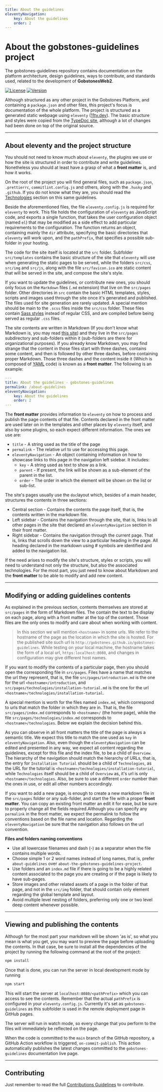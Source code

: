 ```yaml
---
title: About the guidelines
eleventyNavigation:
    key: About the guidelines
    order: 2
---
```

# About the gobstones-guidelines project

The gobstones-guidelines repository contains documentation on the platform architecture, design guidelines, ways to contribute, and standards used, related to the development of **GobstonesWeb2**.

[![License](https://img.shields.io/github/license/gobstones/gobstones-guidelines?style=plastic&label=License&logo=open-source-initiative&logoColor=white&color=olivegreen)](https://github.com/gobstones/gobstones-guidelines/blob/main/LICENSE)
[![Version](https://img.shields.io/github/package-json/v/gobstones/gobstones-guidelines?style=plastic&label=Version&logo=git-lfs&logoColor=white&color=crimson)](https://github.com/gobstones/gobstones-guidelines)

Although structured as any other project in the Gobstones Platform, and containing a `package.json` and other files, this project's focus is documentation of the whole platform. The project is structured as a generated static webpage using `eleventy` ([11ty.dev](https://www.11ty.dev)). The basic structure and styles were copied from the [TypeDoc site](https://github.com/TypeStrong/typedoc-site), although a lot of changes had been done on top of the original source.

---------------------------------------------------------------------

## About eleventy and the project structure

You should not need to know much about `eleventy`, the plugins we use or how the site is structured in order to contribute and write guidelines. Nonetheless you should at least have a grasp of what a **front matter** is, and how it works.

On the root of the project you will find general files, such as `package.json`, `.prettierrc`, `commitlint.config.js` and others, along with the `.husky` and `.github`. If you do not know what they are, you should read the [Technologies](../technologies) section on this same guidelines.

Beside the aforementioned files, the file `eleventy.config.js` is required for `eleventy` to work. This file holds the configuration of `eleventy` as JavaScript code, and exports a single function, that takes the user configuration object (named `el`) that may be modified as a side effect to add particular requirements to the configuration. The function returns an object, containing mainly the `dir` attribute, specifying the basic directories that `eleventy` will work upon, and the `pathPrefix`, that specifies a possible sub-folder in your hosting.

The code for the site itself is located at the `src` folder. Subfolder `src/templates` contains the basic structure of the site that `eleventy` will use when generating the static pages to be served, while the folders `src/css`, `src/img` and `src/js`, along with the file `src/favicon.ico` are static content that will be served in the site, and compose the site's style.

If you want to update the guidelines, or contribute new ones, you should only focus on the `Markdown` files (`.md` extension) that live on the `src/pages` folder. Other directories in `src` contain the basic HTML templates, styles, scripts and images used through the site once it's generated and published. The files used for site generation are rarely updated. A special mention should be main to the `.scss` files inside the `src/css` folder. These files contain [Sass styles](https://sass-lang.com) instead of regular CSS, and are compiled before being served as regular `.css` files.

The site contents are written in Markdown (If you don't know what Markdown is, you may read [this site](https://www.markdownguide.org)) and they live in the `src/pages` subdirectory and sub-folders within it (sub-folders are there for organizational purposes). If you already know Markdown, you may find strange that the content in those files start with three dashes, contains some content, and then is followed by other three dashes, before containing proper Markdown. Those three dashes and the content inside it (Which is composed of [YAML](https://yaml.org) code) is known as a **front matter**. The following is an example:

```yaml
---
title: About the guidelines - gobstones-guidelines
permalink: /about-guidelines
eleventyNavigation:
    key: About the guidelines
    order: 2
---
```

The **front matter** provides information to `eleventy` on how to process and publish the page contents of that file. Contents declared in the front matter are used later on in the templates and other places by `eleventy` itself, and also by some plugins, so each expect different information. The ones we use are:
* `title` - A string used as the title of the page
* `permalink` - The relative url to use for accessing this page.
* `eleventyNavigation` - An object containing information on how to showcase links to this page in the navigation left sidebar. It includes:
    * `key` - A string used as text to show as a link.
    * `parent` - If present, the link will be shown as a sub-element of the parent in the list.
    * `order` - The order in which the element will be shown on the list or sub-list.

The site's pages usually use the `doc`layout which, besides of a main header, structures the contents in three sections:
* Central section - Contains the contents the page itself, that is, the contents written in the markdown file.
* Left sidebar - Contains the navigation through the site, that is, links to all other pages in the site that declared an `eleventyNavigation` section in their front matter.
* Right sidebar - Contains the navigation through the current page. That is, links that scrolls down the view to a particular heading in the page. All heading declared in the markdown using # symbols are identified and added to the navigation list.

If the need arises to modify the site's structure, styles or scripts, you will need to understand not only the structure, but also the associated technologies. For the most part, you just need to know about Markdown and the **front matter** to be able to modify and add new content.

---------------------------------------------------------------------

## Modifying or adding guidelines contents

As explained in the previous section, contents themselves are stored at `src/pages` in the form of Markdown files. The contain the text to be display on each page, along with a front matter at the top of the content. Those files are the only ones to modify and care about when working with content.

> In this section we will mention `<hostname>` in some urls.
> We refer to the hostname of the page as the location in which
> the site is hosted. For the published site such url is
> `http://gobstones.github.io/gobstones-guidelines`. While testing
> on your local machine, the hostname takes the form of a local url,
> `https:localhost:8080`, and changes in configuration may give
> different host names.

If you want to modify the contents of a particular page, then you should open the corresponding file in `src/pages`. Files have a name that matches the url they represent, that is, the file `src/pages/introduction.md` is the one for the url `<hostname>/introduction`, and
`src/pages/technologies/installation-tutorial.md` is the one for the url `<hostname>/technologies/installation-tutorial`.

A special mention is worth for the files named `index.md`, which correspond to urls that match the folder in which they are in. That is, the file `src/pages/index.md` corresponds to `<hostname>/` (the home page), while the file `src/pages/technologies/index.md` corresponds to `<hostname>/technologies`. Below we explain the decision behind this.

As you can observe in all front matters the title of the page is always a semantic title. We expect this title to match the one used as `key` in
`eleventyNavigation`. Also, even though the `eleventyNavigation` can be edited and presented in any way, we expect all content regarding the guidelines, except for this file and the index file, to be a child of `Overview`. The hierarchy of the navigation should match the hierarchy of URLs, that is, the entry for `Installation Tutorial` should be a child of `Technologies`, as the URL for the tutorial is `<hostname>/technologies/installation-tutorial`, while `Technologies` itself should be a child of `Overview` as, it's url is only `<hostname>/technologies`. Also, be sure to use a different `order` number than the ones in use, or edit all other numbers accordingly.

If you want to add a new page, is enough to create a new markdown file in the `src/pages` folder or any sub-folder, and start the file with a proper **front matter**. You can copy an existing front matter an edit it for ease, but be sure to properly change all the fields required.Although you can specify any `permalink` in the front matter, we expect the permalink to follow the conventions based on the file name and location. Regarding the `eleventyNavigation` be sure that the navigation also follows on the url convention.

**Files and folders naming conventions**

* Use all lowercase filenames and dash (-) as a separator when the file contains multiple words.
* Choose simple 1 or 2 word names instead of long names, that is, prefer `about-guidelines` over `about-the-gobstones-guidelines-project`.
* Use folders and an `index.md` file if there is going to be a highly related content associated to the page you are creating or if the page is likely to have sub-pages.
* Store images and other related assets of a page in the folder of that page, and not in the `src/img` folder, that should contain only element regarding the global template and layout.
* Avoid multiple level nesting of folders, preferring only one or two level deep content whenever possible.

---------------------------------------------------------------------

## Viewing and publishing the contents

Although for the most part your markdown will be shown 'as is', so what you mean is what you get, you may want to preview the page before uploading the contents. In that case, be sure to install all the dependencies of the project by running the following command at the root of the project:

```sh
npm install
```

Once that is done, you can run the server in local development mode by running

```sh
npm start
```

This will start the server at `localhost:8080/<pathPrefix>` which you can access to see the contents. Remember that the actual `pathPrefix` is configured in your `eleventy.config.js`. Currently it's set as `gobstones-guidelines` as this subfolder is used in the remote deployment page in GitHub pages.

The server will run in watch mode, so every change that you perform to the files will immediately be reflected on the page.

When the code is committed to the `main` branch of the GitHub repository, a GitHub Action workflow is triggered, `on-commit-publish`. This action automatically publishes the latest changes committed to the `gobstones-guidelines` documentation live page.

---------------------------------------------------------------------

## Contributing

Just remember to read the full [Contributions Guidelines](https://gobstones.github.io/gobstones-guidelines) to contribute.




